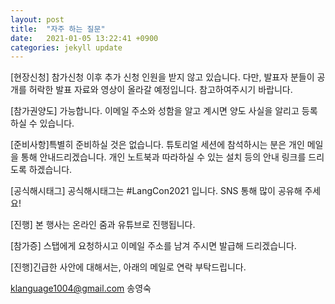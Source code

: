 ```yaml
---
layout: post
title:  "자주 하는 질문"
date:   2021-01-05 13:22:41 +0900
categories: jekyll update
---
```

 

[현장신청] 참가신청 이후 추가 신청 인원을 받지 않고 있습니다. 다만, 발표자 분들이 공개를 허락한 발표 자료와 영상이 올라갈 예정입니다. 참고하여주시기 바랍니다.            

[참가권양도] 가능합니다. 이메일 주소와 성함을 알고 계시면 양도 사실을 알리고 등록하실 수 있습니다.

[준비사항]특별히 준비하실 것은 없습니다. 튜토리얼 세션에 참석하시는 분은 개인 메일을 통해 안내드리겠습니다.
개인 노트북과 따라하실 수 있는 설치 등의 안내 링크를 드리도록 하겠습니다.  

[공식해시태그] 공식해시태그는 #LangCon2021 입니다. SNS 통해 많이 공유해 주세요!                  

[진행] 본 행사는 온라인 줌과 유튜브로 진행됩니다.

[참가증] 스탭에게 요청하시고 이메일 주소를 남겨 주시면 발급해 드리겠습니다.

             
                        
[진행]긴급한 사안에 대해서는, 아래의 메일로 연락 부탁드립니다.   

klanguage1004@gmail.com 송영숙  
    
                             